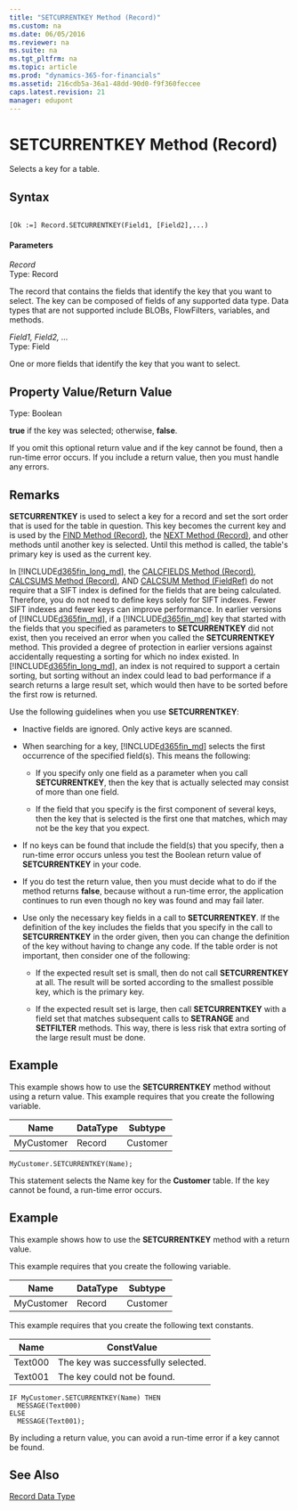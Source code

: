 ```yaml
---
title: "SETCURRENTKEY Method (Record)"
ms.custom: na
ms.date: 06/05/2016
ms.reviewer: na
ms.suite: na
ms.tgt_pltfrm: na
ms.topic: article
ms.prod: "dynamics-365-for-financials"
ms.assetid: 216cdb5a-36a1-48dd-90d0-f9f360feccee
caps.latest.revision: 21
manager: edupont
---
```

# SETCURRENTKEY Method (Record)
Selects a key for a table.  
  
## Syntax  
  
```  
  
[Ok :=] Record.SETCURRENTKEY(Field1, [Field2],...)  
```  
  
#### Parameters  
 *Record*  
 Type: Record  
  
 The record that contains the fields that identify the key that you want to select. The key can be composed of fields of any supported data type. Data types that are not supported include BLOBs, FlowFilters, variables, and methods.  
  
 *Field1, Field2, …*  
 Type: Field  
  
 One or more fields that identify the key that you want to select.  
  
## Property Value/Return Value  
 Type: Boolean  
  
 **true** if the key was selected; otherwise, **false**.  
  
 If you omit this optional return value and if the key cannot be found, then a run-time error occurs. If you include a return value, then you must handle any errors.  
  
## Remarks  
 **SETCURRENTKEY** is used to select a key for a record and set the sort order that is used for the table in question. This key becomes the current key and is used by the [FIND Method \(Record\)](devenv-FIND-Method-Record.md), the [NEXT Method \(Record\)](devenv-NEXT-Method-Record.md), and other methods until another key is selected. Until this method is called, the table's primary key is used as the current key.  
  
 In [!INCLUDE[d365fin_long_md](../includes/d365fin_long_md.md)], the [CALCFIELDS Method \(Record\)](devenv-CALCFIELDS-Method-Record.md), [CALCSUMS Method \(Record\)](devenv-CALCSUMS-Method-Record.md), AND [CALCSUM Method \(FieldRef\)](devenv-CALCSUM-Method-FieldRef.md) do not require that a SIFT index is defined for the fields that are being calculated. Therefore, you do not need to define keys solely for SIFT indexes. Fewer SIFT indexes and fewer keys can improve performance. In earlier versions of [!INCLUDE[d365fin_md](../includes/d365fin_md.md)], if a [!INCLUDE[d365fin_md](../includes/d365fin_md.md)] key that started with the fields that you specified as parameters to **SETCURRENTKEY** did not exist, then you received an error when you called the **SETCURRENTKEY** method. This provided a degree of protection in earlier versions against accidentally requesting a sorting for which no index existed. In [!INCLUDE[d365fin_long_md](../includes/d365fin_long_md.md)], an index is not required to support a certain sorting, but sorting without an index could lead to bad performance if a search returns a large result set, which would then have to be sorted before the first row is returned.  
  
 Use the following guidelines when you use **SETCURRENTKEY**:  
  
-   Inactive fields are ignored. Only active keys are scanned.  
  
-   When searching for a key, [!INCLUDE[d365fin_md](../includes/d365fin_md.md)] selects the first occurrence of the specified field\(s\). This means the following:  
  
    -   If you specify only one field as a parameter when you call **SETCURRENTKEY**, then the key that is actually selected may consist of more than one field.  
  
    -   If the field that you specify is the first component of several keys, then the key that is selected is the first one that matches, which may not be the key that you expect.  
  
-   If no keys can be found that include the field\(s\) that you specify, then a run-time error occurs unless you test the Boolean return value of **SETCURRENTKEY** in your code.  
  
-   If you do test the return value, then you must decide what to do if the method returns **false**, because without a run-time error, the application continues to run even though no key was found and may fail later.  
  
-   Use only the necessary key fields in a call to **SETCURRENTKEY**. If the definition of the key includes the fields that you specify in the call to **SETCURRENTKEY** in the order given, then you can change the definition of the key without having to change any code. If the table order is not important, then consider one of the following:  
  
    -   If the expected result set is small, then do not call **SETCURRENTKEY** at all. The result will be sorted according to the smallest possible key, which is the primary key.  
  
    -   If the expected result set is large, then call **SETCURRENTKEY** with a field set that matches subsequent calls to **SETRANGE** and **SETFILTER** methods. This way, there is less risk that extra sorting of the large result must be done.  
  
## Example  
 This example shows how to use the **SETCURRENTKEY** method without using a return value. This example requires that you create the following variable.  
  
|Name|DataType|Subtype|  
|----------|--------------|-------------|  
|MyCustomer|Record|Customer|  
  
```  
MyCustomer.SETCURRENTKEY(Name);  
```  
  
 This statement selects the Name key for the **Customer** table. If the key cannot be found, a run-time error occurs.  
  
## Example  
 This example shows how to use the **SETCURRENTKEY** method with a return value.  
  
 This example requires that you create the following variable.  
  
|Name|DataType|Subtype|  
|----------|--------------|-------------|  
|MyCustomer|Record|Customer|  
  
 This example requires that you create the following text constants.  
  
|Name|ConstValue|  
|----------|----------------|  
|Text000|The key was successfully selected.|  
|Text001|The key could not be found.|  
  
```  
IF MyCustomer.SETCURRENTKEY(Name) THEN  
  MESSAGE(Text000)  
ELSE  
  MESSAGE(Text001);  
```  
  
 By including a return value, you can avoid a run-time error if a key cannot be found.  
  
## See Also  
 [Record Data Type](../datatypes/devenv-Record-Data-Type.md)